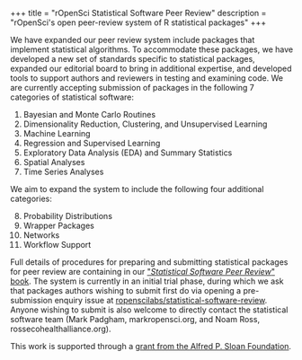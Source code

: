 +++
title = "rOpenSci Statistical Software Peer Review"
description = "rOpenSci's open peer-review system of R statistical packages"
+++

We have expanded our peer review system include packages that implement statistical algorithms.  To accommodate these packages, we have developed a new set of standards specific to statistical packages, expanded our editorial board to bring in additional expertise, and developed tools to support authors and reviewers in testing and examining code. We are currently accepting submission of packages in the following 7 categories of statistical software:

1. Bayesian and Monte Carlo Routines
2. Dimensionality Reduction, Clustering, and Unsupervised Learning
3. Machine Learning
4. Regression and Supervised Learning
5. Exploratory Data Analysis (EDA) and Summary Statistics
6. Spatial Analyses
7. Time Series Analyses

We aim to expand the system to include the following four additional categories:

8. Probability Distributions
9. Wrapper Packages
10. Networks
11. Workflow Support

Full details of procedures for preparing and submitting statistical packages for peer review are containing in our ["*Statistical Software Peer Review*" book](https://stats-devguide.ropensci.org/index.html). The system is currently in an initial trial phase, during which we ask that packages authors wishing to submit first do via opening a pre-submission enquiry issue at [ropenscilabs/statistical-software-review](https://github.com/ropenscilabs/statistical-software-review). Anyone wishing to submit is also welcome to directly contact the statistical software team (Mark Padgham, mark<at>ropensci.org, and Noam Ross, ross<at>ecohealthalliance.org).

This work is supported through a [grant from the Alfred P. Sloan Foundation](/blog/2019/07/15/expanding-software-review/).
